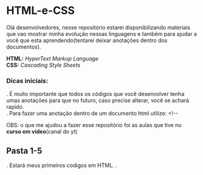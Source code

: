 # HTML-e-CSS

 Olá desenvolvedores, nesse repositório estarei disponibilizando materiais que vao mostrar minha evolução nessas linguagens e também para ajudar a você que esta aprendendo(tentarei deixar anotações dentro dos documentos).

<b>HTML:</b> <em>HyperText Markup Language</em><br>
<b>CSS:</b> <em>Cascading Style Sheets</em> 

<h3>Dicas iniciais:</h3>
 . É muito importante que todos os códigos que você desenvolver tenha umas anotações para que no futuro, caso precise alterar, você se achará rapido.<br>
 . Para fazer uma anotação dentro de um documento html utilize: &lt!--
 
 <p>OBS: o que me ajudou a fazer esse repositório foi as aulas que tive no <b>curso em video</b>(canal do yt)</p>

 <h2>Pasta 1-5</h2>
 . Estará meus primeiros codigos em HTML.
 .
